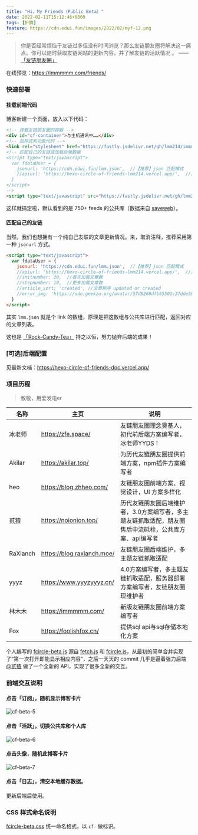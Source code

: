 ```yaml
---
title: "Hi，My Friends（Public Beta）"
date: 2022-02-11T15:12:46+0800
tags: [折腾]
feature: https://cdn.edui.fun/images/2022/02/myf-12.png
---
```


>你是否经常烦恼于友链过多但没有时间浏览？那么友链朋友圈将解决这一痛点。你可以随时获取友链网站的更新内容，并了解友链的活跃情况 。 —— [「友链朋友圈」](https://hexo-circle-of-friends-doc.vercel.app/)

在线预览：<https://immmmm.com/friends/>

### 快速部署

#### 挂载前端代码

博客新建一个页面，放入以下代码：

```html
<!-- 挂载友链朋友圈的容器 -->
<div id="cf-container">与主机通讯中……</div>
<!-- 加样式和功能代码 -->
<link rel="stylesheet" href="https://fastly.jsdelivr.net/gh/lmm214/immmmm/themes/hello-friend/static/fcircle-beta.css">
<!-- 匹配自己的友链或加载后端数据
<script type="text/javascript">
  var fdataUser = {
    jsonurl: 'https://cdn.edui.fun/lmm.json',  //【推荐】json 匹配模式
    //apiurl: 'https://hexo-circle-of-friends-lmm214.vercel.app/',  //自部署api
  }
</script>
-->
<script type="text/javascript" src="https://fastly.jsdelivr.net/gh/lmm214/immmmm/themes/hello-friend/static/fcircle-beta.js"></script>
```

这样就搞定啦，默认看到的是 750+ feeds 的公共库（数据来自 [saveweb](https://github.com/saveweb/rss-list)）。

<!--more-->

#### 匹配自己的友链

当然，我们也想拥有一个纯自己友联的文章更新情况。来，取消注释，推荐采用第一种 `jsonurl` 方式。

```html
<script type="text/javascript">
  var fdataUser = {
    jsonurl: 'https://cdn.edui.fun/lmm.json',  //【推荐】json 匹配模式
    //apiurl: 'https://hexo-circle-of-friends-lmm214.vercel.app/',  //自部署api
    //initnumber: 20,  //首次加载文章数
    //stepnumber: 10,  //更多加载文章数
    //article_sort: 'created', //文章排序 updated or created
    //error_img: 'https://sdn.geekzu.org/avatar/57d8260dfb55501c37dde588e7c3852c'
  }
</script>
```

其实 `lmm.json` 就是个 link 的数组，原理是把这数组与公共库进行匹配，返回对应的文章列表。

这也是 [「Rock-Candy-Tea」](https://github.com/Rock-Candy-Tea) 持之以恒，努力抛弃后端的成果！

### [可选]后端配置

见最新文档：<https://hexo-circle-of-friends-doc.vercel.app/>

### 项目历程

> 致敬，用爱发电er

| 名称     | 主页                       | 说明                                                         |
| -------- | -------------------------- | ------------------------------------------------------------ |
| 冰老师   | https://zfe.space/         | 友链朋友圈理念奠基人，初代前后端方案编写者，冰老师YYDS！     |
| Akilar   | https://akilar.top/        | 为历代友链朋友圈提供前端方案，npm插件方案编写者              |
| heo      | https://blog.zhheo.com/    | 友链朋友圈前端方案、视觉设计，UI 方案多样化                  |
| 贰猹     | https://noionion.top/      | 历代友链朋友圈后端维护者，3.0方案编写者，多主题友链抓取适配，朋友圈售后中流砥柱，公共库方案、api编写者 |
| RaXianch | https://blog.raxianch.moe/ | 友链朋友圈后端维护，多主题友链抓取适配                       |
| yyyz     | https://www.yyyzyyyz.cn/   | 4.0方案编写者，多主题友链抓取适配，服务器部署方案编写者，友链朋友圈现维护者 |
| 林木木   | https://immmmm.com/        | 新版友链朋友圈前端方案编写者                                 |
| Fox      | https://foolishfox.cn/     | 提供sql api与sql存储本地化方案                               |

个人编写的 [fcircle-beta.js](https://fastly.jsdelivr.net/gh/lmm214/immmmm/themes/hello-friend/static/fcircle-beta.js) 源自 [fetch.js](https://fastly.jsdelivr.net/gh/Rock-Candy-Tea/hexo-friendcircle-demo@main/js/fetch.js) 和 [fcircle.js](https://fastly.jsdelivr.net/gh/Rock-Candy-Tea/hexo-friendcircle-demo@main/js/fcircle.js)，从最初的简单合并实现了“第一次打开即能显示相应内容”，之后一天天的 commit 几乎是逼着强力后端 [@贰猹](https://noionion.top/) 做了一个全新的 API，实现了很多全新的交互。

### 前端交互说明

#### 点击「订阅」，随机显示博客卡片

![cf-beta-5](https://pic.edui.fun/images/2022/02/cf-beta-5.gif)

#### 点击「活跃」，切换公共库和个人库

![cf-beta-6](https://pic.edui.fun/images/2022/02/cf-beta-6.gif)

#### 点击头像，随机此博客卡片

![cf-beta-7](https://pic.edui.fun/images/2022/02/cf-beta-7.gif)

#### 点击「日志」，清空本地缓存数据。

更新后端后使用。

###  CSS 样式命名说明

[fcircle-beta.css](https://fastly.jsdelivr.net/gh/lmm214/immmmm/themes/hello-friend/static/fcircle-beta.css) 统一命名格式，以 `cf-` 做标识。